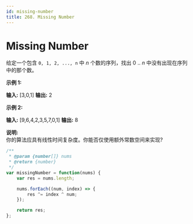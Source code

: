 ```yaml
---
id: missing-number
title: 268. Missing Number
---
```


# Missing Number

给定一个包含 `0, 1, 2, ..., n` 中 _n_ 个数的序列，找出 0 .. _n_ 中没有出现在序列中的那个数。



**示例 1:**

**输入:** \[3,0,1] **输出:** 2

**示例 2:**

**输入:** \[9,6,4,2,3,5,7,0,1] **输出:** 8



**说明:**  
你的算法应具有线性时间复杂度。你能否仅使用额外常数空间来实现?



```javascript
/**
 * @param {number[]} nums
 * @return {number}
 */
var missingNumber = function(nums) {
	var res = nums.length;

	nums.forEach((num, index) => {
		res ^= index ^ num;
	});

	return res;
};
```